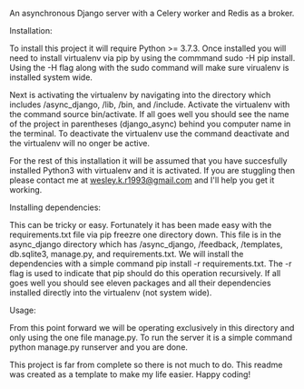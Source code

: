 An asynchronous Django server with a Celery worker and Redis as a broker.

Installation:

To install this project it will require Python >= 3.7.3. Once installed you will need to install virtualenv via pip
by using the commmand sudo -H pip install. Using the -H flag along with the sudo command will make sure virualenv is installed
system wide. 

Next is activating the virtualenv by navigating into the directory which includes /async_django, /lib, /bin, and /include.
Activate the virtualenv with the command source bin/activate. If all goes well you should see the name of the project in 
parentheses (django_async) behind you computer name in the terminal. To deactivate the virtualenv use the command deactivate
and the virtualenv will no onger be active.

For the rest of this installation it will be assumed that you have succesfully installed Python3 with virtualenv and it is 
activated. If you are stuggling then please contact me at wesley.k.r1993@gmail.com and I'll help you get it working.

Installing dependencies:

This can be tricky or easy. Fortunately it has been made easy with the requirements.txt file via pip freezre one directory 
down. This file is in the async_django directory which has /async_django, /feedback, /templates, db.sqlite3, manage.py,
and requirements.txt. We will install the dependencies with a simple command pip install -r requirements.txt. The -r flag is 
used to indicate that pip should do this operation recursively. If all goes well you should see eleven packages and all their
dependencies installed directly into the virtualenv (not system wide).

Usage:

From this point forward we will be operating exclusively in this directory and only using the one file manage.py. To run the
server it is a simple command python manage.py runserver and you are done. 

This project is far from complete so there is not much to do. This readme was created as a template to make my life easier.
Happy coding!
